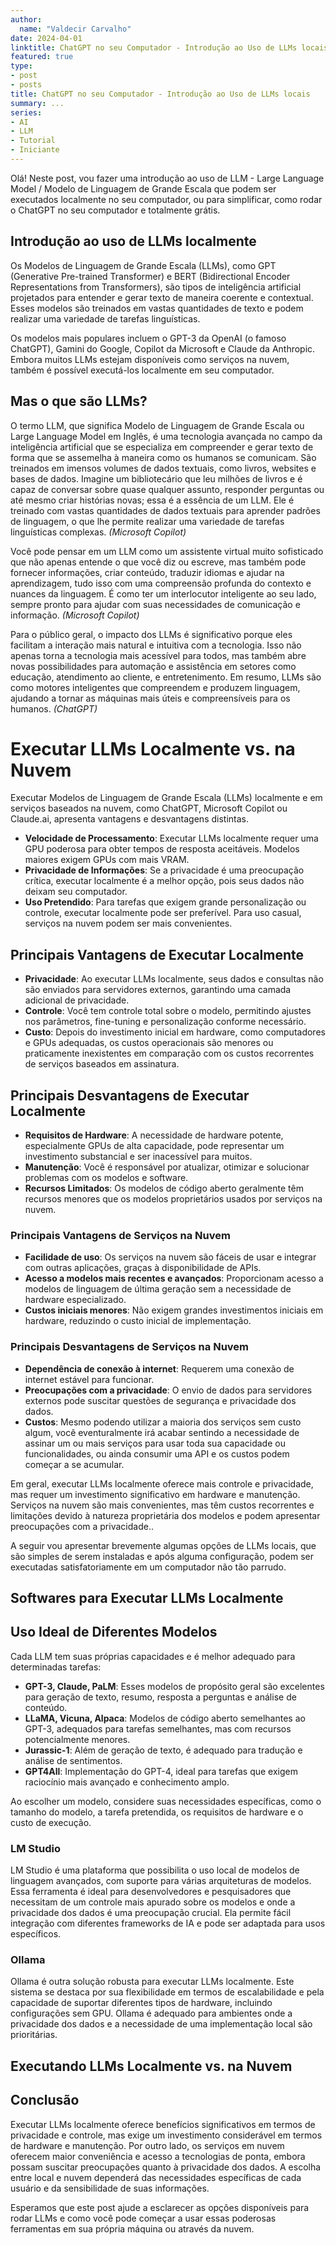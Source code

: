 ```yaml
---
author:
  name: "Valdecir Carvalho"
date: 2024-04-01
linktitle: ChatGPT no seu Computador - Introdução ao Uso de LLMs locais
featured: true
type:
- post
- posts
title: ChatGPT no seu Computador - Introdução ao Uso de LLMs locais
summary: ...
series:
- AI
- LLM
- Tutorial
- Iniciante
---
```




Olá! Neste post, vou fazer uma introdução ao uso de LLM - Large Language Model / Modelo de Linguagem de Grande Escala que podem ser executados localmente no seu computador, ou para simplificar, como rodar o ChatGPT no seu computador e totalmente grátis.

## Introdução ao uso de LLMs localmente

Os Modelos de Linguagem de Grande Escala (LLMs), como GPT (Generative Pre-trained Transformer) e BERT (Bidirectional Encoder Representations from Transformers), são tipos de inteligência artificial projetados para entender e gerar texto de maneira coerente e contextual. Esses modelos são treinados em vastas quantidades de texto e podem realizar uma variedade de tarefas linguísticas.

Os modelos mais populares incluem o GPT-3 da OpenAI (o famoso ChatGPT), Gamini do Google, Copilot da Microsoft e Claude da Anthropic. Embora muitos LLMs estejam disponíveis como serviços na nuvem, também é possível executá-los localmente em seu computador.

## Mas o que são LLMs?

O termo LLM, que significa Modelo de Linguagem de Grande Escala ou Large Language Model em Inglês, é uma tecnologia avançada no campo da inteligência artificial que se especializa em compreender e gerar texto de forma que se assemelha à maneira como os humanos se comunicam. São treinados em imensos volumes de dados textuais, como livros, websites e bases de dados. Imagine um bibliotecário que leu milhões de livros e é capaz de conversar sobre quase qualquer assunto, responder perguntas ou até mesmo criar histórias novas; essa é a essência de um LLM. Ele é treinado com vastas quantidades de dados textuais para aprender padrões de linguagem, o que lhe permite realizar uma variedade de tarefas linguísticas complexas. _(Microsoft Copilot)_

Você pode pensar em um LLM como um assistente virtual muito sofisticado que não apenas entende o que você diz ou escreve, mas também pode fornecer informações, criar conteúdo, traduzir idiomas e ajudar na aprendizagem, tudo isso com uma compreensão profunda do contexto e nuances da linguagem. É como ter um interlocutor inteligente ao seu lado, sempre pronto para ajudar com suas necessidades de comunicação e informação. _(Microsoft Copilot)_

Para o público geral, o impacto dos LLMs é significativo porque eles facilitam a interação mais natural e intuitiva com a tecnologia. Isso não apenas torna a tecnologia mais acessível para todos, mas também abre novas possibilidades para automação e assistência em setores como educação, atendimento ao cliente, e entretenimento. Em resumo, LLMs são como motores inteligentes que compreendem e produzem linguagem, ajudando a tornar as máquinas mais úteis e compreensíveis para os humanos. _(ChatGPT)_

# Executar LLMs Localmente vs. na Nuvem

Executar Modelos de Linguagem de Grande Escala (LLMs) localmente e em serviços baseados na nuvem, como ChatGPT, Microsoft Copilot ou Claude.ai, apresenta vantagens e desvantagens distintas.

- **Velocidade de Processamento**: Executar LLMs localmente requer uma GPU poderosa para obter tempos de resposta aceitáveis. Modelos maiores exigem GPUs com mais VRAM.
- **Privacidade de Informações**: Se a privacidade é uma preocupação crítica, executar localmente é a melhor opção, pois seus dados não deixam seu computador.
- **Uso Pretendido**: Para tarefas que exigem grande personalização ou controle, executar localmente pode ser preferível. Para uso casual, serviços na nuvem podem ser mais convenientes.

## Principais Vantagens de Executar Localmente

- **Privacidade**: Ao executar LLMs localmente, seus dados e consultas não são enviados para servidores externos, garantindo uma camada adicional de privacidade.
- **Controle**: Você tem controle total sobre o modelo, permitindo ajustes nos parâmetros, fine-tuning e personalização conforme necessário.
- **Custo**: Depois do investimento inicial em hardware, como computadores e GPUs adequadas, os custos operacionais são menores ou praticamente inexistentes em comparação com os custos recorrentes de serviços baseados em assinatura.

## Principais Desvantagens de Executar Localmente

- **Requisitos de Hardware**: A necessidade de hardware potente, especialmente GPUs de alta capacidade, pode representar um investimento substancial e ser inacessível para muitos.
- **Manutenção**: Você é responsável por atualizar, otimizar e solucionar problemas com os modelos e software.
- **Recursos Limitados**: Os modelos de código aberto geralmente têm recursos menores que os modelos proprietários usados por serviços na nuvem.


### Principais Vantagens de Serviços na Nuvem

- **Facilidade de uso**: Os serviços na nuvem são fáceis de usar e integrar com outras aplicações, graças à disponibilidade de APIs.
- **Acesso a modelos mais recentes e avançados**: Proporcionam acesso a modelos de linguagem de última geração sem a necessidade de hardware especializado.
- **Custos iniciais menores**: Não exigem grandes investimentos iniciais em hardware, reduzindo o custo inicial de implementação.

### Principais Desvantagens de Serviços na Nuvem

- **Dependência de conexão à internet**: Requerem uma conexão de internet estável para funcionar.
- **Preocupações com a privacidade**: O envio de dados para servidores externos pode suscitar questões de segurança e privacidade dos dados.
- **Custos**: Mesmo podendo utilizar a maioria dos serviços sem custo algum, você eventuralmente irá acabar sentindo a necessidade de assinar um ou mais serviços para usar toda sua capacidade ou funcionalidades, ou ainda consumir uma API e os custos podem começar a se acumular.


Em geral, executar LLMs localmente oferece mais controle e privacidade, mas requer um investimento significativo em hardware e manutenção. Serviços na nuvem são mais convenientes, mas têm custos recorrentes e limitações devido à natureza proprietária dos modelos  e podem apresentar preocupações com a privacidade..


A seguir vou apresentar brevemente algumas opções de LLMs locais, que são simples de serem instaladas e após alguma configuração, podem ser executadas satisfatoriamente em um computador não tão parrudo.

## Softwares para Executar LLMs Localmente


## Uso Ideal de Diferentes Modelos

Cada LLM tem suas próprias capacidades e é melhor adequado para determinadas tarefas:

- **GPT-3, Claude, PaLM**: Esses modelos de propósito geral são excelentes para geração de texto, resumo, resposta a perguntas e análise de conteúdo.
- **LLaMA, Vicuna, Alpaca**: Modelos de código aberto semelhantes ao GPT-3, adequados para tarefas semelhantes, mas com recursos potencialmente menores.
- **Jurassic-1**: Além de geração de texto, é adequado para tradução e análise de sentimentos.
- **GPT4All**: Implementação do GPT-4, ideal para tarefas que exigem raciocínio mais avançado e conhecimento amplo.

Ao escolher um modelo, considere suas necessidades específicas, como o tamanho do modelo, a tarefa pretendida, os requisitos de hardware e o custo de execução.


### LM Studio
LM Studio é uma plataforma que possibilita o uso local de modelos de linguagem avançados, com suporte para várias arquiteturas de modelos. Essa ferramenta é ideal para desenvolvedores e pesquisadores que necessitam de um controle mais apurado sobre os modelos e onde a privacidade dos dados é uma preocupação crucial. Ela permite fácil integração com diferentes frameworks de IA e pode ser adaptada para usos específicos.

### Ollama
Ollama é outra solução robusta para executar LLMs localmente. Este sistema se destaca por sua flexibilidade em termos de escalabilidade e pela capacidade de suportar diferentes tipos de hardware, incluindo configurações sem GPU. Ollama é adequado para ambientes onde a privacidade dos dados e a necessidade de uma implementação local são prioritárias.
## Executando LLMs Localmente vs. na Nuvem


## Conclusão

Executar LLMs localmente oferece benefícios significativos em termos de privacidade e controle, mas exige um investimento considerável em termos de hardware e manutenção. Por outro lado, os serviços em nuvem oferecem maior conveniência e acesso a tecnologias de ponta, embora possam suscitar preocupações quanto à privacidade dos dados. A escolha entre local e nuvem dependerá das necessidades específicas de cada usuário e da sensibilidade de suas informações.

Esperamos que este post ajude a esclarecer as opções disponíveis para rodar LLMs e como você pode começar a usar essas poderosas ferramentas em sua própria máquina ou através da nuvem.